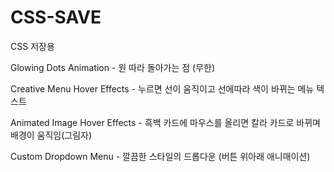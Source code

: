 # CSS-SAVE
CSS 저장용

Glowing Dots Animation - 원 따라 돌아가는 점 (무한)<br>

Creative Menu Hover Effects - 누르면 선이 움직이고 선에따라 색이 바뀌는 메뉴 텍스트<br>

Animated Image Hover Effects - 흑백 카드에 마우스를 올리면 칼라 카드로 바뀌며 배경이 움직임(그림자)<br>

Custom Dropdown Menu - 깔끔한 스타일의 드롭다운 (버튼 위아래 애니매이션) <br>
